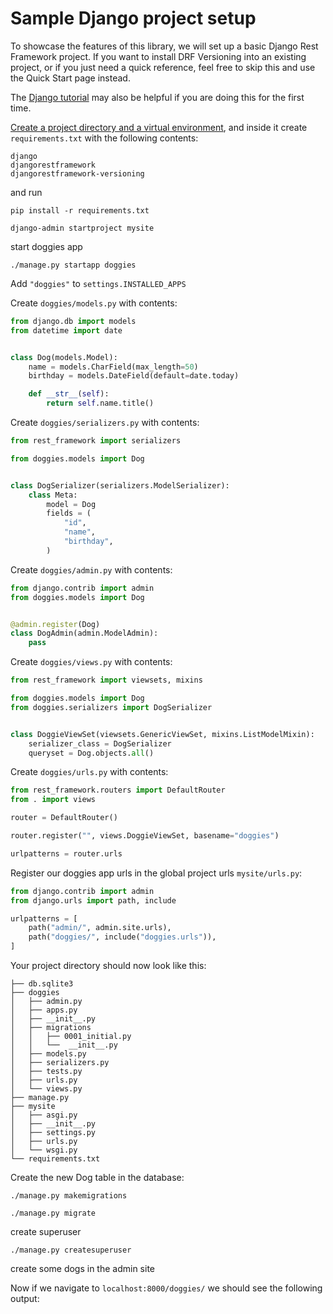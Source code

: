 # Sample Django project setup

To showcase the features of this library, we will set up a basic Django Rest Framework project. If you want to install DRF Versioning into an existing project, or if you just need a quick reference, feel free to skip this and use the Quick Start page instead. 

The [Django tutorial](https://docs.djangoproject.com/en/4.1/intro/tutorial01/) may also be helpful if you are doing this for the first time.

[Create a project directory and a virtual environment](https://realpython.com/python-virtual-environments-a-primer/), and inside it create `requirements.txt` with the following contents:

```
django
djangorestframework
djangorestframework-versioning
```

and run

```shell
pip install -r requirements.txt
```

```shell
django-admin startproject mysite
```

start doggies app

```shell
./manage.py startapp doggies
```

Add `"doggies"` to `settings.INSTALLED_APPS`

Create `doggies/models.py` with contents:

```python
from django.db import models
from datetime import date


class Dog(models.Model):
    name = models.CharField(max_length=50)
    birthday = models.DateField(default=date.today)

    def __str__(self):
        return self.name.title()
```

Create `doggies/serializers.py` with contents:

```python
from rest_framework import serializers

from doggies.models import Dog


class DogSerializer(serializers.ModelSerializer):
    class Meta:
        model = Dog
        fields = (
            "id",
            "name",
            "birthday",
        )
```

Create `doggies/admin.py` with contents:

```python
from django.contrib import admin
from doggies.models import Dog


@admin.register(Dog)
class DogAdmin(admin.ModelAdmin):
    pass
```

Create `doggies/views.py` with contents:

```python
from rest_framework import viewsets, mixins

from doggies.models import Dog
from doggies.serializers import DogSerializer


class DoggieViewSet(viewsets.GenericViewSet, mixins.ListModelMixin):
    serializer_class = DogSerializer
    queryset = Dog.objects.all()
```

Create `doggies/urls.py` with contents:

```python
from rest_framework.routers import DefaultRouter
from . import views

router = DefaultRouter()

router.register("", views.DoggieViewSet, basename="doggies")

urlpatterns = router.urls
```

Register our doggies app urls in the global project urls `mysite/urls.py`:

```python
from django.contrib import admin
from django.urls import path, include

urlpatterns = [
    path("admin/", admin.site.urls),
    path("doggies/", include("doggies.urls")),
]
```

Your project directory should now look like this:

```
├── db.sqlite3
├── doggies
│   ├── admin.py
│   ├── apps.py
│   ├── __init__.py
│   ├── migrations
│   │   ├── 0001_initial.py
│   │   └──  __init__.py
│   ├── models.py
│   ├── serializers.py
│   ├── tests.py
│   ├── urls.py
│   └── views.py
├── manage.py
├── mysite
│   ├── asgi.py
│   ├── __init__.py
│   ├── settings.py
│   ├── urls.py
│   └── wsgi.py
└── requirements.txt
```

Create the new Dog table in the database:

```shell
./manage.py makemigrations
```

```shell
./manage.py migrate
```

create superuser

```shell
./manage.py createsuperuser
```

create some dogs in the admin site

Now if we navigate to `localhost:8000/doggies/` we should see the following output:

